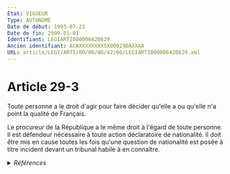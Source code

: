 ```yaml
---
État: VIGUEUR
Type: AUTONOME
Date de début: 1993-07-23
Date de fin: 2999-01-01
Identifiant: LEGIARTI000006420629
Ancien identifiant: ACAXXXXXXXX5X00029DAXXAA
URL: article/LEGI/ARTI/00/00/06/42/06/LEGIARTI000006420629.xml
---
```


<h1>Article 29-3</h1>

Toute personne a le droit d'agir pour faire décider qu'elle a ou qu'elle n'a
point la qualité de Français.<br />

Le procureur de la République a le même droit à l'égard de toute personne. Il
est défendeur nécessaire à toute action déclaratoire de nationalité. Il doit
être mis en cause toutes les fois qu'une question de nationalité est posée à
titre incident devant un tribunal habile à en connaître.


<details>
  <summary><em>Références</em></summary>

  <h2>Articles faisant référence à l'article</h2>
  
  <ul>
    <li>
      <a href="https://legal.tricoteuses.fr//redirection/LEGIARTI000006524094?vers=git&vers=legifrance">Code de la nationalité française - article 129 AUTONOME ABROGE, en vigueur du 1973-01-10 au 1993-07-23</a> CONCORDE source
    </li>
    <li>
      <a href="https://legal.tricoteuses.fr//redirection/LEGIARTI000049276691?vers=git&vers=legifrance">Code de la nationalité française - article 129 AUTONOME MODIFIE, en vigueur du 1945-10-20 au 1973-01-10</a> CONCORDE source
    </li>
  </ul>
  
  <h2>Textes faisant référence à l'article</h2>
  
  <ul>
    <li>
      <a href="https://legal.tricoteuses.fr//redirection/JORFTEXT000000362019?vers=git&vers=legifrance">LOI n° 93-933 du 22 juillet 1993 réformant le droit de la nationalité</a> CODIFICATION cible
    </li>
  </ul>
  
  <h2>Références faites par l'article</h2>
  
  <ul>
    <li>
      CONCORDANCE source Code de la nationalité française 129
    </li>
    <li>
      1993-07-22 CODIFICATION source <a href="https://legal.tricoteuses.fr//redirection/JORFTEXT000000362019?vers=git&vers=legifrance">LOI n° 93-933 du 22 juillet 1993 réformant le droit de la nationalité</a>
    </li>
    <li>
      1993-07-22 CREATION source Loi n°93-933 du 22 juillet 1993 - art. 50 () JORF 23 juillet 1993
    </li>
    <li>
      2999-01-01 CONCORDE cible <a href="https://legal.tricoteuses.fr//redirection/LEGIARTI000006524094?vers=git&vers=legifrance">Code de la nationalité française - article 129 AUTONOME ABROGE, en vigueur du 1973-01-10 au 1993-07-23</a>
    </li>
  </ul>
</details>
